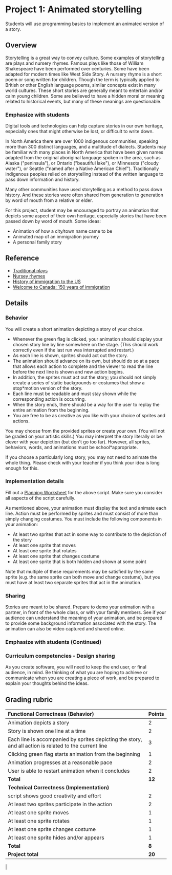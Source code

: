 # Project 1: Animated storytelling

Students will use programming basics to implement an animated version of a story.

## Overview

Storytelling is a great way to convey culture.  Some examples of storytelling are plays and nursery rhymes. Famous plays like those of William Shakespeare have been performed over centuries.  Some have been adapted for modern times like West Side Story. A nursery rhyme is a short poem or song written for children. Though the term is typically applied to British or other English language poems, similar concepts exist in many world cultures. These short stories are generally meant to entertain and/or calm young children. Some are believed to have a hidden moral or meaning related to historical events, but many of these meanings are questionable.

### Emphasize with students

Digital tools and technologies can help capture stories in our own heritage, especially ones that might otherwise be lost, or difficult to write down.

In North America there are over 1000 indigenous communities, speaking more than 300 distinct languages, and a multitude of dialects.  Students may be familiar with many places in North America that have been given names adapted from the original aboriginal language spoken in the area,  such as Alaska ("peninsula"),  or Ontario ("beautiful lake"), or Minnesota ("cloudy water"),  or Seattle ("named after a Native American Chief").  Traditionally indigenous peoples relied on storytelling instead of the written language to pass down information and history.  

Many other communities have used storytelling as a method to pass down history. And these stories were often shared from generation to generation by word of mouth from a relative or elder.

For this project, student may be encouraged to portray an animation that depicts some aspect of their own heritage, especially stories that have been passed down by word of mouth.  Some ideas:

* Animation of how a city/town name came to be
* Animated map of an immigration journey
* A personal family story

## Reference

* [Traditional plays](http://www.npr.org/sections/ed/2015/07/30/427138970/the*most*popular*high*school*plays*and*musicals)
* [Nursey rhymes](http://en.wikipedia.org/wiki/Nursery_rhymes)
* [History of immigration to the US](https://www.youtube.com/watch?v=Fe79i1mu-mc)
* [Welcome to Canada: 150 years of immigration](https://www.youtube.com/watch?v=cX02bJ1pyw4)

## Details

### Behavior

You will create a short animation depicting a story of your choice.

* Whenever the green flag is clicked, your animation should display your chosen story line by line somewhere on the stage. (This should work correctly even if the last run was interrupted and restart.)
* As each line is shown, sprites should act out the story.
* The animation should advance on its own, but should do so at a pace that allows each action to complete and the viewer to read the line before the next line is shown and new action begins.
* In addition, the sprites must act out the story; you should not simply create a series of static backgrounds or costumes that show a stop*motion version of the story.
* Each line must be readable and must stay shown while the corresponding action is occurring.
* When the story ends, there should be a way for the user to replay the entire animation from the beginning.
* You are free to be as creative as you like with your choice of sprites and actions.

You may choose from the provided sprites or create your own. (You will not be graded on your artistic skills.) You may interpret the story literally or be clever with your depiction (but don't go too far). However, all sprites, behaviors, words, and animations must be school*appropriate.

If you choose a particularly long story, you may not need to animate the whole thing. Please check with your teacher if you think your idea is long enough for this.

### Implementation details

Fill out a [Planning Worksheet](https://github.com/TEALSK12/introduction-to-computer-science/raw/master/SNAP%20script%20Design%20and%20Planning%20Worksheet.docx) for the above script.  Make sure you consider all aspects of the script carefully.

 As mentioned above, your animation must display the text and animate each line. Action must be performed by sprites and must consist of more than simply changing costumes. You must include the following components in your animation:

* At least two sprites that act in some way to contribute to the depiction of the story
* At least one sprite that moves
* At least one sprite that rotates
* At least one sprite that changes costume
* At least one sprite that is both hidden and shown at some point

Note that multiple of these requirements may be satisfied by the same sprite (e.g. the same sprite can both move and change costume), but you must have at least two separate sprites that act in the animation.

### Sharing

Stories are meant to be shared.  Prepare to demo your animation with a partner, in front of the whole class, or with your family members.  See if your audience can understand the meaning of your animation, and be prepared to provide some background information associated with the story.  The animation can also be video captured and shared online.

### Emphasize with students (Continued)

### Curriculum competencies - Design sharing

As you create software, you will need to keep the end user, or final audience, in mind.  Be thinking of what you are hoping to achieve or communicate when you are creating a piece of work, and be prepared to explain your thoughts behind the ideas.

## Grading rubric

| **Functional Correctness (Behavior)** | Points  |
|:--|--|
| Animation depicts a story | 2      |
| Story is shown one line at a time | 2 |
| Each line is accompanied by sprites depicting the story, and all action is related to the current line | 3 |
| Clicking green flag starts animation from the beginning  | 1 |
| Animation progresses at a reasonable pace  | 2   |
| User is able to restart animation when it concludes | 2  |
|**Total** | **12** |
| **Technical Correctness (Implementation)** |          |
| script shows good creativity and effort | 2   |
| At least two sprites participate in the action | 2  |
| At least one sprite moves  | 1   |
| At least one sprite rotates | 1   |
| At least one sprite changes costume  | 1   |
| At least one sprite hides and/or appears | 1   |
| **Total**  | **8**  |
| **Project total** |**20** |

|
